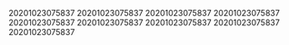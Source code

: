 20201023075837
20201023075837
20201023075837
20201023075837
20201023075837
20201023075837
20201023075837
20201023075837
20201023075837
